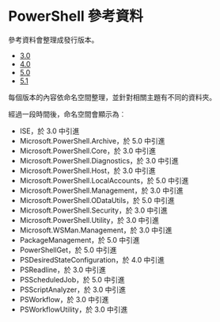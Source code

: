 #  PowerShell 參考資料

參考資料會整理成發行版本。

- [3.0](3.0/ToC.md)
- [4.0](4.0/ToC.md)
- [5.0](5.0/ToC.md)
- [5.1](5.1/ToC.md)

每個版本的內容依命名空間整理，並針對相關主題有不同的資料夾。

經過一段時間後，命名空間會顯示為︰

- ISE，於 3.0 中引進
- Microsoft.PowerShell.Archive，於 5.0 中引進
- Microsoft.PowerShell.Core，於 3.0 中引進
- Microsoft.PowerShell.Diagnostics，於 3.0 中引進
- Microsoft.PowerShell.Host，於 3.0 中引進
- Microsoft.PowerShell.LocalAccounts，於 5.0 中引進
- Microsoft.PowerShell.Management，於 3.0 中引進
- Microsoft.PowerShell.ODataUtils，於 5.0 中引進
- Microsoft.PowerShell.Security，於 3.0 中引進
- Microsoft.PowerShell.Utility，於 3.0 中引進
- Microsoft.WSMan.Management，於 3.0 中引進
- PackageManagement，於 5.0 中引進
- PowerShellGet，於 5.0 中引進
- PSDesiredStateConfiguration，於 4.0 中引進
- PSReadline，於 3.0 中引進
- PSScheduledJob，於 5.0 中引進
- PSScriptAnalyzer，於 3.0 中引進
- PSWorkflow，於 3.0 中引進
- PSWorkflowUtility，於 3.0 中引進


<!--HONumber=Oct16_HO1-->


